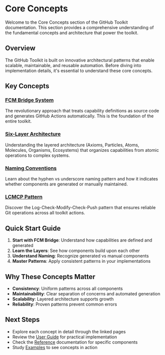 # Core Concepts

Welcome to the Core Concepts section of the GitHub Toolkit documentation. This section provides a comprehensive understanding of the fundamental concepts and architecture that power the toolkit.

## Overview

The GitHub Toolkit is built on innovative architectural patterns that enable scalable, maintainable, and reusable automation. Before diving into implementation details, it's essential to understand these core concepts.

## Key Concepts

### [FCM Bridge System](fcm-bridge.md)
The revolutionary approach that treats capability definitions as source code and generates GitHub Actions automatically. This is the foundation of the entire toolkit.

### [Six-Layer Architecture](six-layers.md)
Understanding the layered architecture (Axioms, Particles, Atoms, Molecules, Organisms, Ecosystems) that organizes capabilities from atomic operations to complex systems.

### [Naming Conventions](naming-convention.md)
Learn about the hyphen vs underscore naming pattern and how it indicates whether components are generated or manually maintained.

### [LCMCP Pattern](lcmcp-pattern.md)
Discover the Log-Check-Modify-Check-Push pattern that ensures reliable Git operations across all toolkit actions.

## Quick Start Guide

1. **Start with FCM Bridge**: Understand how capabilities are defined and generated
2. **Learn the Layers**: See how components build upon each other
3. **Understand Naming**: Recognize generated vs manual components
4. **Master Patterns**: Apply consistent patterns in your implementations

## Why These Concepts Matter

- **Consistency**: Uniform patterns across all components
- **Maintainability**: Clear separation of concerns and automated generation
- **Scalability**: Layered architecture supports growth
- **Reliability**: Proven patterns prevent common errors

## Next Steps

- Explore each concept in detail through the linked pages
- Review the [User Guide](../guides/index.md) for practical implementation
- Check the [Reference](../actions/index.md) documentation for specific components
- Study [Examples](../examples/index.md) to see concepts in action